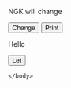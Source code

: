 <!DOCTYPE html>
<html>
    <title>NGK</title>
    <body>
        <p id="id">NGK will change</p>
        <button type="button" onclick="firstFunction()">Change</button>
        <button type="button" onclick="printPage()">Print</button>
        <p id ="checklet">Hello</p>
        <button type="button" onclick="hehe()">Let</button>
        <script src="JVS1.js"></script>
        <!-- <script>window.alert('NGK Liu Liu')</script> -->
        <!-- <script>console.log("Hello")</script> -->
        
    </body>
</html>

